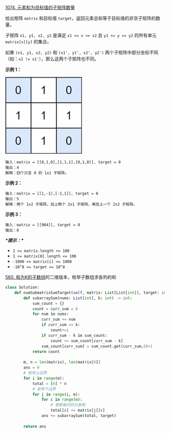 [1074. 元素和为目标值的子矩阵数量](https://leetcode-cn.com/problems/number-of-submatrices-that-sum-to-target/)

给出矩阵 `matrix` 和目标值 `target`，返回元素总和等于目标值的非空子矩阵的数量。

子矩阵 `x1, y1, x2, y2` 是满足 `x1 <= x <= x2` 且 `y1 <= y <= y2` 的所有单元 `matrix[x][y]` 的集合。

如果 `(x1, y1, x2, y2)` 和 `(x1', y1', x2', y2')` 两个子矩阵中部分坐标不同（如：`x1 != x1'`），那么这两个子矩阵也不同。

 

**示例 1：**

![img](assets/mate1.jpg)

```
输入：matrix = [[0,1,0],[1,1,1],[0,1,0]], target = 0
输出：4
解释：四个只含 0 的 1x1 子矩阵。
```

**示例 2：**

```
输入：matrix = [[1,-1],[-1,1]], target = 0
输出：5
解释：两个 1x2 子矩阵，加上两个 2x1 子矩阵，再加上一个 2x2 子矩阵。
```

**示例 3：**

```
输入：matrix = [[904]], target = 0
输出：0
```

***\*提示：\****

- `1 <= matrix.length <= 100`
- `1 <= matrix[0].length <= 100`
- `-1000 <= matrix[i] <= 1000`
- `-10^8 <= target <= 10^8`

[560. 和为K的子数组](https://leetcode-cn.com/problems/subarray-sum-equals-k/)的二维版本，枚举子数组求各列的和

```python
class Solution:
    def numSubmatrixSumTarget(self, matrix: List[List[int]], target: int) -> int:
        def subarraySum(nums: List[int], k: int) -> int:
            sum_count = {}
            count = curr_sum = 0
            for num in nums:
                curr_sum += num
                if curr_sum == k:
                    count+=1
                if curr_sum - k in sum_count:
                    count += sum_count[curr_sum - k]
                sum_count[curr_sum] = sum_count.get(curr_sum,0)+1
            return count
        
        m, n = len(matrix), len(matrix[0])
        ans = 0
        # 枚举上边界
        for i in range(m):
            total = [0] * n
            # 枚举下边界
            for j in range(i, m):
                for c in range(n):
                    # 更新每列的元素和
                    total[c] += matrix[j][c]
                ans += subarraySum(total, target)
        
        return ans

```

